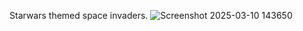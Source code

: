 Starwars themed space invaders. ![Screenshot 2025-03-10 143650](https://github.com/user-attachments/assets/3e73e5a5-a3e6-41ae-a67d-99d6d192c9aa)
